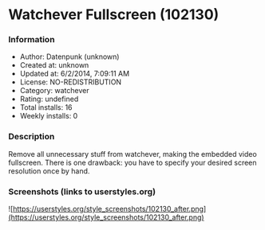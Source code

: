 # Watchever Fullscreen (102130)

### Information
- Author: Datenpunk (unknown)
- Created at: unknown
- Updated at: 6/2/2014, 7:09:11 AM
- License: NO-REDISTRIBUTION
- Category: watchever
- Rating: undefined
- Total installs: 16
- Weekly installs: 0


### Description
Remove all unnecessary stuff from watchever, making the embedded video fullscreen. There is one drawback: you have to specify your desired screen resolution once by hand.


### Screenshots (links to userstyles.org)
![https://userstyles.org/style_screenshots/102130_after.png](https://userstyles.org/style_screenshots/102130_after.png)


